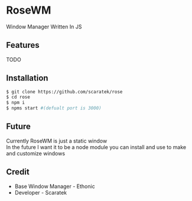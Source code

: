 # RoseWM
Window Manager Written In JS

## Features
TODO

## Installation
```bash
$ git clone https://github.com/scaratek/rose
$ cd rose
$ npm i
$ npms start #(defualt port is 3000)
```

## Future
Currently RoseWM is just a static window\
In the future I want it to be a node module you can install and use to make and customize windows

## Credit
- Base Window Manager - Ethonic
- Developer - Scaratek
